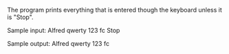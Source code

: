 The program prints everything that is entered though the keyboard unless it is "Stop".

Sample input: Alfred qwerty 123 fc Stop

Sample output: Alfred qwerty 123 fc
